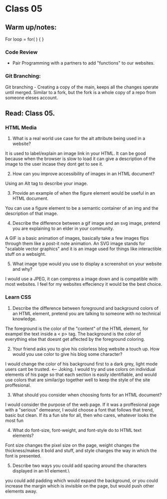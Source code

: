 # Class 05
## Warm up/notes:
For loop = for( ) { }
### Code Review
* Pair Programming with a partners to add "functions" to our websites. 
### Git Branching:
Git branching - Creating a copy of the main, keeps all the changes sperate until merged. Similar to a fork, but the fork is a whole copy of a repo from someone eleses account.

## Read: Class 05.

### HTML Media
1. What is a real world use case for the alt attribute being used in a website?

It is used to label/explain an image link in your HTML. It can be good because when the browser is slow to load it can give a description of the image to the user incase they dont get to see it.

2. How can you improve accessibility of images in an HTML document?

Using an Alt tag to describe your image. 

3. Provide an example of when the figure element would be useful in an HTML document.

You can use a figure element to be a semantic container of an img and the description of that image. 

4. Describe the difference between a gif image and an svg image, pretend you are explaining to an elder in your community.

A GIF is a basic animation of images, basically take a few images flips through them like a post-it note animation.
An SVG image stands for "scalable vector graphics" and it is an image used for things like interactible stuff on a websight.

5. What image type would you use to display a screenshot on your website and why?

I would use a JPEG, it can compress a image down and is compatible with most websites. I feel for my websites effeciency it would be the best choice. 

### Learn CSS
1. Describe the difference between foreground and background colors of an HTML element, pretend you are talking to someone with no technical knowledge.

The foreground is the color of the "content" of the HTML element, for exampel the text inside a < p> tag. The background is the color of everything else that doesnt get affected by the foreground coloring.

2. Your friend asks you to give his colorless blog website a touch up. How would you use color to give his blog some character?

I would change the color of his background first to a dark grey, light mode users cant be trusted. <-- Joking. I would try and use colors on individual elements of his page so that each section is easily identifiable, and would use colors that are similar/go together well to keep the style of the site proffesional.

3. What should you consider when choosing fonts for an HTML document?

I would consider the purpose of the web page. If it was a proffesional page with a "serious" demeanor, I would choose a font that follows that trend, basic but clean. If its a fun site for all, then who cares, whatever looks the most fun 

4. What do font-size, font-weight, and font-style do to HTML text elements?

Font size changes the pixel size on the page, weight changes the thickness/makes it bold and stuff, and style changes the way in which the font is presented. 

5. Describe two ways you could add spacing around the characters displayed in an h1 element.\

you could add padding which would expand the background, or you could increase the margin which is invisible on the page, but would push other elements away. 
